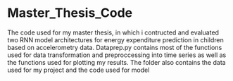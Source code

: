 # Master_Thesis_Code
The code used for my master thesis, in which i contructed and evaluated two RNN model architectures for energy expenditure prediction in children based on accelerometry data.
Dataprep.py contains most of the functions used for data transformation and preproccessing into time series as well as the functions used for plotting my results.
The folder also contains the data used for my project and the code used for model 
